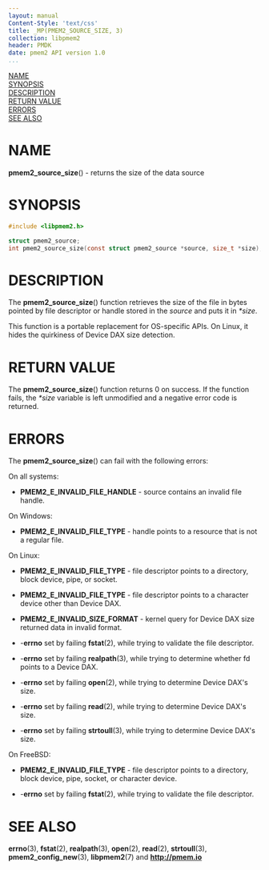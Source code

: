 ```yaml
---
layout: manual
Content-Style: 'text/css'
title: _MP(PMEM2_SOURCE_SIZE, 3)
collection: libpmem2
header: PMDK
date: pmem2 API version 1.0
...
```


[comment]: <> (SPDX-License-Identifier: BSD-3-Clause)
[comment]: <> (Copyright 2019-2021, Intel Corporation)

[comment]: <> (pmem2_source_size.3 -- man page for pmem2_source_size)

[NAME](#name)<br />
[SYNOPSIS](#synopsis)<br />
[DESCRIPTION](#description)<br />
[RETURN VALUE](#return-value)<br />
[ERRORS](#errors)<br />
[SEE ALSO](#see-also)<br />

# NAME #

**pmem2_source_size**() - returns the size of the data source

# SYNOPSIS #

```c
#include <libpmem2.h>

struct pmem2_source;
int pmem2_source_size(const struct pmem2_source *source, size_t *size);
```

# DESCRIPTION #

The **pmem2_source_size**() function retrieves the size of the file
in bytes pointed by file descriptor or handle stored in the *source* and puts
it in *\*size*.

This function is a portable replacement for OS-specific APIs.
On Linux, it hides the quirkiness of Device DAX size detection.

# RETURN VALUE #

The **pmem2_source_size**() function returns 0 on success.
If the function fails, the *\*size* variable is left unmodified
and a negative error code is returned.

# ERRORS #

The **pmem2_source_size**() can fail with the following errors:

On all systems:

* **PMEM2_E_INVALID_FILE_HANDLE** - source contains an invalid file handle.

On Windows:

* **PMEM2_E_INVALID_FILE_TYPE** - handle points to a resource that is not
a regular file.

On Linux:

* **PMEM2_E_INVALID_FILE_TYPE** - file descriptor points to a directory,
block device, pipe, or socket.

* **PMEM2_E_INVALID_FILE_TYPE** - file descriptor points to a character
device other than Device DAX.

* **PMEM2_E_INVALID_SIZE_FORMAT** - kernel query for Device DAX size
returned data in invalid format.

* -**errno** set by failing **fstat**(2), while trying to validate the file
descriptor.

* -**errno** set by failing **realpath**(3), while trying to determine whether
fd points to a Device DAX.

* -**errno** set by failing **open**(2), while trying to determine Device DAX's
size.

* -**errno** set by failing **read**(2), while trying to determine Device DAX's
size.

* -**errno** set by failing **strtoull**(3), while trying to determine
Device DAX's size.

On FreeBSD:

* **PMEM2_E_INVALID_FILE_TYPE** - file descriptor points to a directory,
block device, pipe, socket, or character device.

* -**errno** set by failing **fstat**(2), while trying to validate the file
descriptor.

# SEE ALSO #

**errno**(3),  **fstat**(2), **realpath**(3), **open**(2), **read**(2),
**strtoull**(3), **pmem2_config_new**(3), **libpmem2**(7)
and **<http://pmem.io>**
